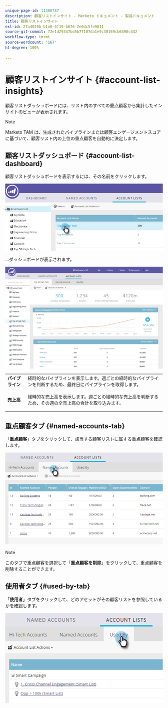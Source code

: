 ```yaml
---
unique-page-id: 11380787
description: 顧客リストインサイト - Marketo ドキュメント - 製品ドキュメント
title: 顧客リストインサイト
exl-id: 27a4020b-b1e0-4f19-b676-2e6dc5fe9611
source-git-commit: 72e1d29347bd5b77107da1e9c30169cb6490c432
workflow-type: tm+mt
source-wordcount: '167'
ht-degree: 100%

---
```


# 顧客リストインサイト {#account-list-insights}

顧客リストダッシュボードには、リスト内のすべての重点顧客から集計したインサイトのビューが表示されます。

>[!NOTE]
>
>Marketo TAM は、生成されたパイプラインまたは顧客エンゲージメントスコアに基づいて、顧客リスト内の上位の重点顧客を自動的に決定します。

## 顧客リストダッシュボード {#account-list-dashboard}

顧客リストダッシュボードを表示するには、その名前をクリックします。

![](assets/one-new.png)

...ダッシュボードが表示されます。

![](assets/two-new-1.png)

<table> 
 <tbody> 
  <tr> 
   <td colspan="1"><strong>パイプライン</strong></td> 
   <td colspan="1">経時的なパイプラインを表示します。週ごとの経時的なパイプラインを判断するため、最終日にパイプラインを取得します。</td> 
  </tr> 
  <tr> 
   <td><strong>売上高</strong></td> 
   <td><p>経時的な売上高を表示します。週ごとの経時的な売上高を判断するため、その週の全売上高の合計を取り込みます。</p></td> 
  </tr> 
 </tbody> 
</table>

## 重点顧客タブ {#named-accounts-tab}

「**重点顧客**」タブをクリックして、該当する顧客リストに属する重点顧客を確認します。

![](assets/three-1.png)

>[!NOTE]
>
>このタブで重点顧客を選択して「**重点顧客を削除**」をクリックして、重点顧客を削除することができます。

## 使用者タブ {#used-by-tab}

「**使用者**」タブをクリックして、どのアセットがその顧客リストを参照しているかを確認します。

![](assets/four-2.png)
